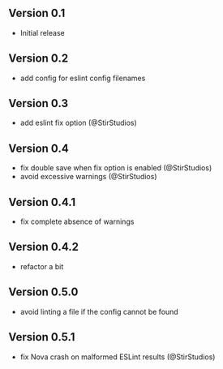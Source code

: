 ## Version 0.1

- Initial release

## Version 0.2

- add config for eslint config filenames

## Version 0.3

- add eslint fix option (@StirStudios)

## Version 0.4

- fix double save when fix option is enabled (@StirStudios)
- avoid excessive warnings (@StirStudios)

## Version 0.4.1

- fix complete absence of warnings

## Version 0.4.2

- refactor a bit

## Version 0.5.0

- avoid linting a file if the config cannot be found

## Version 0.5.1

- fix Nova crash on malformed ESLint results (@StirStudios)
